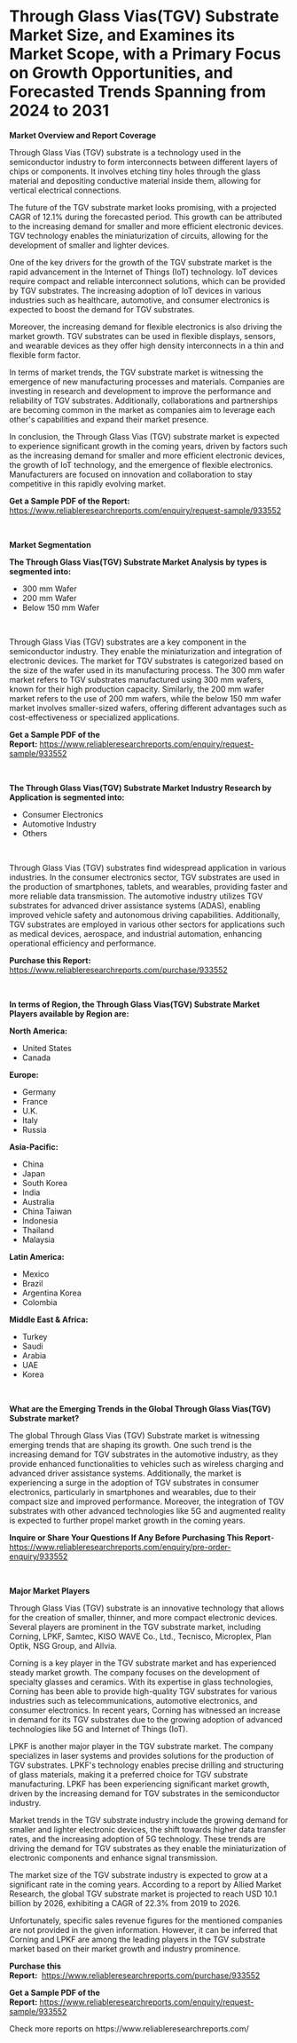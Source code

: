 <p><h1>Through Glass Vias(TGV) Substrate Market Size, and Examines its Market Scope, with a Primary Focus on Growth Opportunities, and Forecasted Trends Spanning from 2024 to 2031</h1></p><p><strong>Market Overview and Report Coverage</strong></p>
<p><p>Through Glass Vias (TGV) substrate is a technology used in the semiconductor industry to form interconnects between different layers of chips or components. It involves etching tiny holes through the glass material and depositing conductive material inside them, allowing for vertical electrical connections.</p><p>The future of the TGV substrate market looks promising, with a projected CAGR of 12.1% during the forecasted period. This growth can be attributed to the increasing demand for smaller and more efficient electronic devices. TGV technology enables the miniaturization of circuits, allowing for the development of smaller and lighter devices.</p><p>One of the key drivers for the growth of the TGV substrate market is the rapid advancement in the Internet of Things (IoT) technology. IoT devices require compact and reliable interconnect solutions, which can be provided by TGV substrates. The increasing adoption of IoT devices in various industries such as healthcare, automotive, and consumer electronics is expected to boost the demand for TGV substrates.</p><p>Moreover, the increasing demand for flexible electronics is also driving the market growth. TGV substrates can be used in flexible displays, sensors, and wearable devices as they offer high density interconnects in a thin and flexible form factor.</p><p>In terms of market trends, the TGV substrate market is witnessing the emergence of new manufacturing processes and materials. Companies are investing in research and development to improve the performance and reliability of TGV substrates. Additionally, collaborations and partnerships are becoming common in the market as companies aim to leverage each other's capabilities and expand their market presence.</p><p>In conclusion, the Through Glass Vias (TGV) substrate market is expected to experience significant growth in the coming years, driven by factors such as the increasing demand for smaller and more efficient electronic devices, the growth of IoT technology, and the emergence of flexible electronics. Manufacturers are focused on innovation and collaboration to stay competitive in this rapidly evolving market.</p></p>
<p><strong>Get a Sample PDF of the Report:</strong> <a href="https://www.reliableresearchreports.com/enquiry/request-sample/933552">https://www.reliableresearchreports.com/enquiry/request-sample/933552</a></p>
<p>&nbsp;</p>
<p><strong>Market Segmentation</strong></p>
<p><strong>The Through Glass Vias(TGV) Substrate Market Analysis by types is segmented into:</strong></p>
<p><ul><li>300 mm Wafer</li><li>200 mm Wafer</li><li>Below 150 mm Wafer</li></ul></p>
<p>&nbsp;</p>
<p><p>Through Glass Vias (TGV) substrates are a key component in the semiconductor industry. They enable the miniaturization and integration of electronic devices. The market for TGV substrates is categorized based on the size of the wafer used in its manufacturing process. The 300 mm wafer market refers to TGV substrates manufactured using 300 mm wafers, known for their high production capacity. Similarly, the 200 mm wafer market refers to the use of 200 mm wafers, while the below 150 mm wafer market involves smaller-sized wafers, offering different advantages such as cost-effectiveness or specialized applications.</p></p>
<p><strong>Get a Sample PDF of the Report:</strong>&nbsp;<a href="https://www.reliableresearchreports.com/enquiry/request-sample/933552">https://www.reliableresearchreports.com/enquiry/request-sample/933552</a></p>
<p>&nbsp;</p>
<p><strong>The Through Glass Vias(TGV) Substrate Market Industry Research by Application is segmented into:</strong></p>
<p><ul><li>Consumer Electronics</li><li>Automotive Industry</li><li>Others</li></ul></p>
<p>&nbsp;</p>
<p><p>Through Glass Vias (TGV) substrates find widespread application in various industries. In the consumer electronics sector, TGV substrates are used in the production of smartphones, tablets, and wearables, providing faster and more reliable data transmission. The automotive industry utilizes TGV substrates for advanced driver assistance systems (ADAS), enabling improved vehicle safety and autonomous driving capabilities. Additionally, TGV substrates are employed in various other sectors for applications such as medical devices, aerospace, and industrial automation, enhancing operational efficiency and performance.</p></p>
<p><strong>Purchase this Report:</strong>&nbsp; <a href="https://www.reliableresearchreports.com/purchase/933552">https://www.reliableresearchreports.com/purchase/933552</a></p>
<p>&nbsp;</p>
<p><strong>In terms of Region, the Through Glass Vias(TGV) Substrate Market Players available by Region are:</strong></p>
<p>
    <p> <strong> North America: </strong>
        <ul>
            <li>United States</li>
            <li>Canada</li>
        </ul>
        </p> 
    <p> <strong> Europe: </strong>
        <ul>
            <li>Germany</li>
            <li>France</li>
            <li>U.K.</li>
            <li>Italy</li>
            <li>Russia</li>
        </ul>
        </p> 
    <p> <strong> Asia-Pacific: </strong>
        <ul>
            <li>China</li>
            <li>Japan</li>
            <li>South Korea</li>
            <li>India</li>
            <li>Australia</li>
            <li>China Taiwan</li>
            <li>Indonesia</li>
            <li>Thailand</li>
            <li>Malaysia</li>
        </ul>
        </p> 
    <p> <strong> Latin America: </strong>
        <ul>
            <li>Mexico</li>
            <li>Brazil</li>
            <li>Argentina Korea</li>
            <li>Colombia</li>
        </ul>
        </p> 
    <p> <strong> Middle East & Africa: </strong>
        <ul>
            <li>Turkey</li>
            <li>Saudi</li>
            <li>Arabia</li>
            <li>UAE</li>
            <li>Korea</li>
        </ul>
    </p>
    </p>
<p>&nbsp;</p>
<p><strong>What are the Emerging Trends in the Global Through Glass Vias(TGV) Substrate market?</strong></p>
<p><p>The global Through Glass Vias (TGV) Substrate market is witnessing emerging trends that are shaping its growth. One such trend is the increasing demand for TGV substrates in the automotive industry, as they provide enhanced functionalities to vehicles such as wireless charging and advanced driver assistance systems. Additionally, the market is experiencing a surge in the adoption of TGV substrates in consumer electronics, particularly in smartphones and wearables, due to their compact size and improved performance. Moreover, the integration of TGV substrates with other advanced technologies like 5G and augmented reality is expected to further propel market growth in the coming years.</p></p>
<p><strong>Inquire or Share Your Questions If Any Before Purchasing This Report</strong>- <a href="https://www.reliableresearchreports.com/enquiry/pre-order-enquiry/933552">https://www.reliableresearchreports.com/enquiry/pre-order-enquiry/933552</a></p>
<p>&nbsp;</p>
<p><strong>Major Market Players</strong></p>
<p><p>Through Glass Vias (TGV) substrate is an innovative technology that allows for the creation of smaller, thinner, and more compact electronic devices. Several players are prominent in the TGV substrate market, including Corning, LPKF, Samtec, KISO WAVE Co., Ltd., Tecnisco, Microplex, Plan Optik, NSG Group, and Allvia. </p><p>Corning is a key player in the TGV substrate market and has experienced steady market growth. The company focuses on the development of specialty glasses and ceramics. With its expertise in glass technologies, Corning has been able to provide high-quality TGV substrates for various industries such as telecommunications, automotive electronics, and consumer electronics. In recent years, Corning has witnessed an increase in demand for its TGV substrates due to the growing adoption of advanced technologies like 5G and Internet of Things (IoT).</p><p>LPKF is another major player in the TGV substrate market. The company specializes in laser systems and provides solutions for the production of TGV substrates. LPKF's technology enables precise drilling and structuring of glass materials, making it a preferred choice for TGV substrate manufacturing. LPKF has been experiencing significant market growth, driven by the increasing demand for TGV substrates in the semiconductor industry.</p><p>Market trends in the TGV substrate industry include the growing demand for smaller and lighter electronic devices, the shift towards higher data transfer rates, and the increasing adoption of 5G technology. These trends are driving the demand for TGV substrates as they enable the miniaturization of electronic components and enhance signal transmission.</p><p>The market size of the TGV substrate industry is expected to grow at a significant rate in the coming years. According to a report by Allied Market Research, the global TGV substrate market is projected to reach USD 10.1 billion by 2026, exhibiting a CAGR of 22.3% from 2019 to 2026.</p><p>Unfortunately, specific sales revenue figures for the mentioned companies are not provided in the given information. However, it can be inferred that Corning and LPKF are among the leading players in the TGV substrate market based on their market growth and industry prominence.</p></p>
<p><strong>Purchase this Report:</strong>&nbsp;&nbsp;<a href="https://www.reliableresearchreports.com/purchase/933552">https://www.reliableresearchreports.com/purchase/933552</a></p>
<p></p>
<p><strong>Get a Sample PDF of the Report:</strong>&nbsp;<a href="https://www.reliableresearchreports.com/enquiry/request-sample/933552">https://www.reliableresearchreports.com/enquiry/request-sample/933552</a></p>
<p>Check more reports on https://www.reliableresearchreports.com/</p>